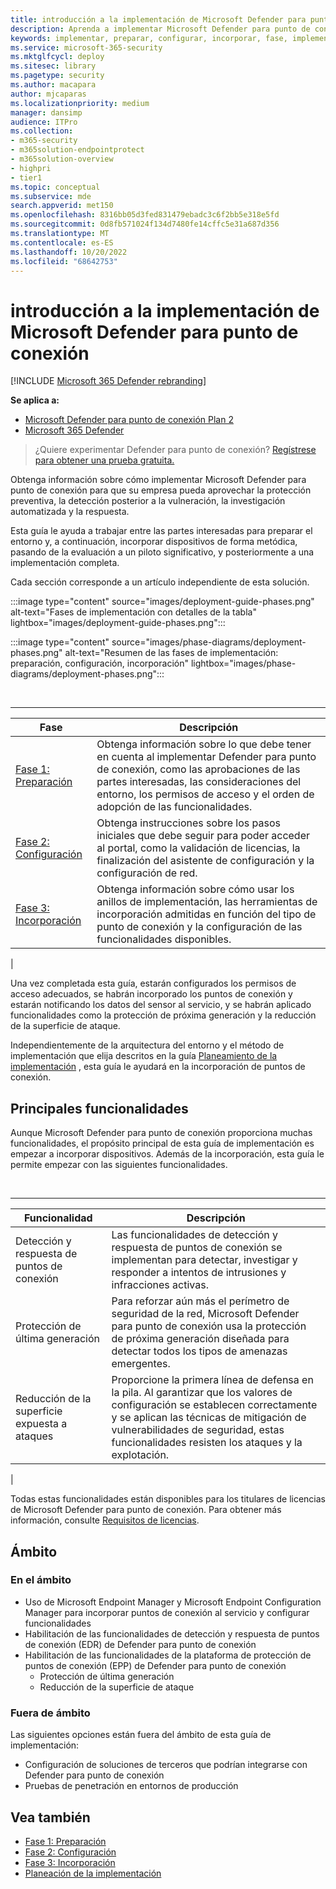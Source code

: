 ```yaml
---
title: introducción a la implementación de Microsoft Defender para punto de conexión
description: Aprenda a implementar Microsoft Defender para punto de conexión mediante la preparación, configuración e incorporación de puntos de conexión a ese servicio.
keywords: implementar, preparar, configurar, incorporar, fase, implementación, implementación, adopción, configuración
ms.service: microsoft-365-security
ms.mktglfcycl: deploy
ms.sitesec: library
ms.pagetype: security
ms.author: macapara
author: mjcaparas
ms.localizationpriority: medium
manager: dansimp
audience: ITPro
ms.collection:
- m365-security
- m365solution-endpointprotect
- m365solution-overview
- highpri
- tier1
ms.topic: conceptual
ms.subservice: mde
search.appverid: met150
ms.openlocfilehash: 8316bb05d3fed831479ebadc3c6f2bb5e318e5fd
ms.sourcegitcommit: 0d8fb571024f134d7480fe14cffc5e31a687d356
ms.translationtype: MT
ms.contentlocale: es-ES
ms.lasthandoff: 10/20/2022
ms.locfileid: "68642753"
---
```

# <a name="microsoft-defender-for-endpoint-deployment-overview"></a>introducción a la implementación de Microsoft Defender para punto de conexión

[!INCLUDE [Microsoft 365 Defender rebranding](../../includes/microsoft-defender.md)]

**Se aplica a:**
- [Microsoft Defender para punto de conexión Plan 2](https://go.microsoft.com/fwlink/p/?linkid=2154037)
- [Microsoft 365 Defender](https://go.microsoft.com/fwlink/?linkid=2118804)

> ¿Quiere experimentar Defender para punto de conexión? [Regístrese para obtener una prueba gratuita.](https://signup.microsoft.com/create-account/signup?products=7f379fee-c4f9-4278-b0a1-e4c8c2fcdf7e&ru=https://aka.ms/MDEp2OpenTrial?ocid=docs-wdatp-assignaccess-abovefoldlink)

Obtenga información sobre cómo implementar Microsoft Defender para punto de conexión para que su empresa pueda aprovechar la protección preventiva, la detección posterior a la vulneración, la investigación automatizada y la respuesta.

Esta guía le ayuda a trabajar entre las partes interesadas para preparar el entorno y, a continuación, incorporar dispositivos de forma metódica, pasando de la evaluación a un piloto significativo, y posteriormente a una implementación completa.

Cada sección corresponde a un artículo independiente de esta solución.

:::image type="content" source="images/deployment-guide-phases.png" alt-text="Fases de implementación con detalles de la tabla" lightbox="images/deployment-guide-phases.png":::


:::image type="content" source="images/phase-diagrams/deployment-phases.png" alt-text="Resumen de las fases de implementación: preparación, configuración, incorporación" lightbox="images/phase-diagrams/deployment-phases.png":::

<br>

****

|Fase|Descripción|
|---|---|
|[Fase 1: Preparación](prepare-deployment.md)|Obtenga información sobre lo que debe tener en cuenta al implementar Defender para punto de conexión, como las aprobaciones de las partes interesadas, las consideraciones del entorno, los permisos de acceso y el orden de adopción de las funcionalidades.|
|[Fase 2: Configuración](production-deployment.md)|Obtenga instrucciones sobre los pasos iniciales que debe seguir para poder acceder al portal, como la validación de licencias, la finalización del asistente de configuración y la configuración de red.|
|[Fase 3: Incorporación](onboarding.md)|Obtenga información sobre cómo usar los anillos de implementación, las herramientas de incorporación admitidas en función del tipo de punto de conexión y la configuración de las funcionalidades disponibles.|
|

Una vez completada esta guía, estarán configurados los permisos de acceso adecuados, se habrán incorporado los puntos de conexión y estarán notificando los datos del sensor al servicio, y se habrán aplicado funcionalidades como la protección de próxima generación y la reducción de la superficie de ataque.

Independientemente de la arquitectura del entorno y el método de implementación que elija descritos en la guía [Planeamiento de la implementación](deployment-strategy.md) , esta guía le ayudará en la incorporación de puntos de conexión.

## <a name="key-capabilities"></a>Principales funcionalidades

Aunque Microsoft Defender para punto de conexión proporciona muchas funcionalidades, el propósito principal de esta guía de implementación es empezar a incorporar dispositivos. Además de la incorporación, esta guía le permite empezar con las siguientes funcionalidades.

<br>

****

|Funcionalidad|Descripción|
|---|---|
|Detección y respuesta de puntos de conexión|Las funcionalidades de detección y respuesta de puntos de conexión se implementan para detectar, investigar y responder a intentos de intrusiones y infracciones activas.|
|Protección de última generación|Para reforzar aún más el perímetro de seguridad de la red, Microsoft Defender para punto de conexión usa la protección de próxima generación diseñada para detectar todos los tipos de amenazas emergentes.|
|Reducción de la superficie expuesta a ataques|Proporcione la primera línea de defensa en la pila. Al garantizar que los valores de configuración se establecen correctamente y se aplican las técnicas de mitigación de vulnerabilidades de seguridad, estas funcionalidades resisten los ataques y la explotación.|
|

Todas estas funcionalidades están disponibles para los titulares de licencias de Microsoft Defender para punto de conexión. Para obtener más información, consulte [Requisitos de licencias](minimum-requirements.md#licensing-requirements).

## <a name="scope"></a>Ámbito

### <a name="in-scope"></a>En el ámbito

- Uso de Microsoft Endpoint Manager y Microsoft Endpoint Configuration Manager para incorporar puntos de conexión al servicio y configurar funcionalidades
- Habilitación de las funcionalidades de detección y respuesta de puntos de conexión (EDR) de Defender para punto de conexión
- Habilitación de las funcionalidades de la plataforma de protección de puntos de conexión (EPP) de Defender para punto de conexión
  - Protección de última generación
  - Reducción de la superficie de ataque

### <a name="out-of-scope"></a>Fuera de ámbito

Las siguientes opciones están fuera del ámbito de esta guía de implementación:

- Configuración de soluciones de terceros que podrían integrarse con Defender para punto de conexión
- Pruebas de penetración en entornos de producción

## <a name="see-also"></a>Vea también

- [Fase 1: Preparación](prepare-deployment.md)
- [Fase 2: Configuración](production-deployment.md)
- [Fase 3: Incorporación](onboarding.md)
- [Planeación de la implementación](deployment-strategy.md)
